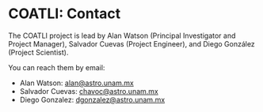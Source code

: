 # COATLI: Contact

The COATLI project is lead by Alan Watson (Principal Investigator and
Project Manager), Salvador Cuevas (Project Engineer), and Diego González (Project Scientist).

You can reach them by email:

* Alan Watson: [alan@astro.unam.mx](mailto:alan@astro.unam.mx)
* Salvador Cuevas: [chavoc@astro.unam.mx](mailto:chavoc@astro.unam.mx)
* Diego Gonzalez: [dgonzalez@astro.unam.mx](mailto:dgonzalez@astro.unam.mx)
